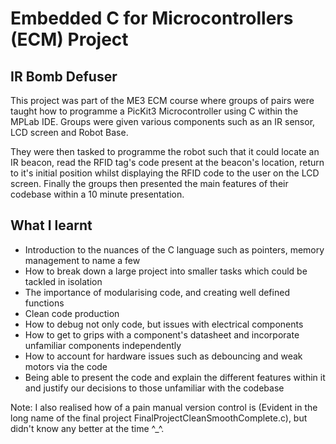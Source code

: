 # Embedded C for Microcontrollers (ECM) Project 
## IR Bomb Defuser

This project was part of the ME3 ECM course where groups of pairs were taught how to programme a PicKit3 Microcontroller using C within the MPLab IDE. Groups were given various components such as an IR sensor, LCD screen and Robot Base. 

They were then tasked to programme the robot such that it could locate an IR beacon, read the RFID tag's code present at the beacon's location, return to it's initial position whilst displaying the RFID code to the user on the LCD screen. Finally the groups then presented the main features of their codebase within a 10 minute presentation. 

## What I learnt
- Introduction to the nuances of the C language such as pointers, memory management to name a few
- How to break down a large project into smaller tasks which could be tackled in isolation
- The importance of modularising code, and creating well defined functions
- Clean code production
- How to debug not only code, but issues with electrical components
- How to get to grips with a component's datasheet and incorporate unfamiliar components independently
- How to account for hardware issues such as debouncing and weak motors via the code
- Being able to present the code and explain the different features within it and justify our decisions to those unfamiliar with the codebase

Note: I also realised how of a pain manual version control is (Evident in the long name of the final project FinalProjectCleanSmoothComplete.c), but didn't know any better at the time ^_^.
